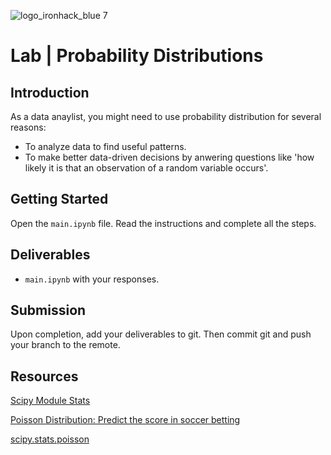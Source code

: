 
![logo_ironhack_blue 7](https://user-images.githubusercontent.com/23629340/40541063-a07a0a8a-601a-11e8-91b5-2f13e4e6b441.png)


# Lab | Probability Distributions


## Introduction

As a data anaylist, you might need to use probability distribution for several reasons: 
- To analyze data to find useful patterns.
- To make better data-driven decisions by anwering questions like 'how likely it is that an observation of a random variable occurs'.

## Getting Started

Open the `main.ipynb` file. Read the instructions and complete all the steps. 

## Deliverables

- `main.ipynb` with your responses.

## Submission

Upon completion, add your deliverables to git. Then commit git and push your branch to the remote.

## Resources

[Scipy Module Stats](https://docs.scipy.org/doc/scipy/reference/stats.html)

[Poisson Distribution: Predict the score in soccer betting](https://www.pinnacle.com/en/betting-articles/Soccer/how-to-calculate-poisson-distribution/MD62MLXUMKMXZ6A8)

[scipy.stats.poisson](https://docs.scipy.org/doc/scipy/reference/generated/scipy.stats.poisson.html)
